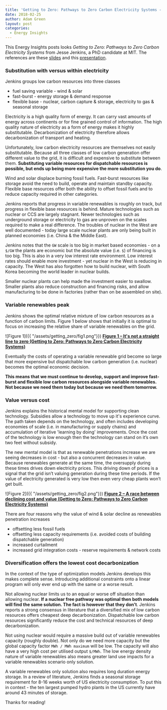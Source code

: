 ```yaml
---
title: 'Getting to Zero: Pathways to Zero Carbon Electricity Systems - Jesse Jenkins'
date: 2018-02-25
author: Adam Green
layout: post
categories:
  - Energy Insights
---
```


This Energy Insights posts looks *Getting to Zero: Pathways to Zero Carbon Electricity Systems* from Jesse Jenkins, a PhD candidate at MIT.  The references are these  [slides](https://kleinmanenergy.upenn.edu/sites/default/files/Getting_to_Zero.pdf) and this [presentation](https://kleinmanenergy.upenn.edu/events/getting-zero-pathways-zero-carbon-electricity-systems).

### Substitution with versus within electricity
Jenkins groups low carbon resources into three classes
- fuel saving variable - wind & solar
- fast-burst - energy storage & demand response
- flexible base - nuclear, carbon capture & storage, electricity to gas & seasonal storage

Electricity is a high quality form of energy.  It can carry vast amounts of energy across continents or for fine grained control of information.  The high quality nature of electricity as a form of energy makes it highly substitutable.  Decarbonization of electricity therefore allows decarbonization of transport and heating.

Unfortunately, low carbon electricity resources are themselves not easily substitutable.  Because all three classes of low carbon generation offer different value to the grid, it is difficult and expensive to substitute between them.  **Substituting variable resources for dispatchable resources is possible, but ends up being more expensive the more substitution you do**.  

Wind and solar displace burning fossil fuels.  Fast-burst resources like storage avoid the need to build, operate and maintain standby capacity.  Flexible base resources offer both the ability to offset fossil fuels and to reduce capacity required in other categories.

Jenkins reports that progress in variable renewables is roughly on track, but progress in flexible base resources is behind.  Mature technologies such as nuclear or CCS are largely stagnant.  Newer technologies such as underground storage or electricity to gas are unproven on the scales required to make a real difference.  The troubles of nuclear in the West are well documented - today large scale nuclear plants are only being built in planned economies (i.e. China & the Middle East).  

Jenkins notes that the `GW` scale is too big in market based economies - on a `$/GW` the plants are economic but the absolute value (i.e. `$`) of financing is too big.  This is also in a very low interest rate environment.  Low interest rates should enable more investment - yet nuclear in the West is reducing in capacity.  The West has also forgotten how to build nuclear, with South Korea becoming the world leader in nuclear builds.

Smaller nuclear plants can help made the investment easier to swallow.  Smaller plants also reduce construction and financing risks, and allow manufacturing to be done in factories (rather than on be assembled on site).

###  Variable renewables peak
Jenkins shows the optimal relative mixture of low carbon resources as a function of carbon limits.  Figure 1 below shows that initially it is optimal to focus on increasing the relative share of variable renewables on the grid.  

![Figure 1]({{ "/assets/getting_zero/fig1.png"}})
**[Figure 1 – It's not a straight line to zero (Getting to Zero: Pathways to Zero Carbon Electricity Systems) ](https://kleinmanenergy.upenn.edu/sites/default/files/Getting_to_Zero.pdf)**

Eventually the costs of operating a variable renewable grid become so large that more expensive but dispatchable low carbon generation (i.e. nuclear) becomes the optimal economic decision.

**This means that we must continue to develop, support and improve fast-burst and flexible low carbon resources alongside variable renewables.  Not because we need them today but because we need them tomorrow.**

### Value versus cost
Jenkins explains the historical mental model for supporting clean technology.  Subsidies allow a technology to move up it's experience curve.  The path taken depends on the technology, and often includes developing economies of scale (i.e. in manufacturing or supply chains) and accumulation of iterative 'learning by doing' improvements.  Once the cost of the technology is low enough then the technology can stand on it’s own two feet without subsidy.  

The new mental model is that as renewable penetrations increase we are seeing decreases in cost - but also a concurrent decreases in value.  Because renewables generate at the same time, the oversupply during these times drives down electricity prices.  This driving down of prices is a signal that the grid isn’t valuing generation during these time periods.  If the value of electricity generated is very low then even very cheap plants won’t get built.  

![Figure 2]({{ "/assets/getting_zero/fig2.png"}})
**[Figure 2 – A race between declining cost and value (Getting to Zero: Pathways to Zero Carbon Electricity Systems) ](https://kleinmanenergy.upenn.edu/sites/default/files/Getting_to_Zero.pdf)**

There are four reasons why the value of wind & solar decline as renewables penetration increases
- offsetting less fossil fuels
- offsetting less capacity requirements (i.e. avoided costs of building dispatchable generation)
- increased curtailment
- increased grid integration costs - reserve requirements & network costs

### Diversification offers the lowest cost decarbonization
In the context of the type of optimization models Jenkins develops this makes complete sense.  Introducing additional constraints onto a linear program will only ever end up with the same or a worse result.

Not allowing nuclear limits us to an equal or worse off situation than allowing nuclear.  **If a nuclear free pathway was optimal then both models will find the same solution. The fact is however that they don’t**.  Jenkins reports a strong consensus in literature that a diversified mix of low carbon resources offers cheapest deep decarbonization.  Dispatchable low carbon resources significantly reduce the cost and technical resources of deep decarbonization.  

Not using nuclear would require a massive build out of variable renewables capacity (roughly double).  Not only do we need more capacity but the global capacity factor `MWh / MWh maximum` will be low.  The capacity will also have a very high cost per utilised output `$/MWh`. The low energy density nature of variable renewables also means greater land use impacts for a variable renewables scenario only solution.

A variable renewables only solution also requires long duration energy storage.  In a review of literature, Jenkins finds a seasonal storage requirement for 8-16 weeks worth of US electricity consumption.  To put this in context - the ten largest pumped hydro plants in the US currently have around 43 minutes of storage.  

Thanks for reading!
